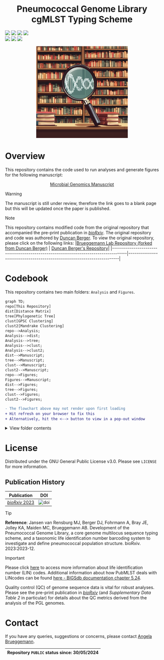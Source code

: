 <h1 align="center">
  Pneumococcal Genome Library cgMLST Typing Scheme
</h1>

![](https://img.shields.io/badge/R-276DC3?style=for-the-badge&logo=r&logoColor=white)
![](https://img.shields.io/badge/RStudio-75AADB?style=for-the-badge&logo=RStudio&logoColor=white)
![](https://img.shields.io/badge/Shell_Script-121011?style=for-the-badge&logo=gnu-bash&logoColor=white)
![](https://img.shields.io/badge/GitHub-100000?style=for-the-badge&logo=github&logoColor=white)  
![](https://img.shields.io/badge/Repository_created:-29_May_2024-green)
![](https://img.shields.io/badge/Last_update:-16_July_2024-black)
![](https://img.shields.io/badge/PUBLIC-green)

<p align="center">
  <img width="300" height="300" src=pgl.png>
</p>

# Overview
This repository contains the code used to run analyses and generate figures for the following manuscript:  
<p align="center">
<a href="https://blank.page/">Microbial Genomics Manuscript</a>
</p>  

>[!WARNING]
>The manuscript is still under review, therefore the link goes to a blank page but this will be updated once the paper is published. 

> [!NOTE]  
> This repository contains modified code from the original repository that accompanied the pre-print publication in [*bioRxiv*](https://www.biorxiv.org/content/10.1101/2023.12.19.571883v1). The original repository and code was authored by [Duncan Berger](https://github.com/duncanberger). To view the original repository, please click on the following links:
> |[Brueggemann Lab Repository (forked from Duncan Berger)](https://github.com/brueggemann-lab/PGL_cgMLST) | [Duncan Berger's Repository](https://github.com/duncanberger/PGL_cgMLST)|
> |-------------------------------------------------------------------------------------|-------------------------------------------------------------------------|   

# Codebook
This repository contains two main folders: `Analysis` and `Figures`. 
```mermaid
graph TD;
repo[This Repository]
dist[Distance Matrix]
tree[Phylogenetic Tree]
clust[GPSC Clustering]
clust2[Mandrake Clustering]
repo-->Analysis;
Analysis-->dist;
Analysis-->tree;
Analysis-->clust;
Analysis-->clust2;
dist-->Manuscript;
tree-->Manuscript;
clust-->Manuscript;
clust2-->Manuscript;
repo-->Figures;
Figures-->Manuscript;
dist-->Figures;
tree-->Figures;
clust-->Figures;
clust2-->Figures;
```
```diff
- The flowchart above may not render upon first loading
+ Hit refresh on your browser to fix this
+ Alternatively, hit the <--> button to view in a pop-out window
```


































<details>
<summary>View folder contents</summary>
<ol>
  <li>Analysis - contains the code used to generate:</li>
  <ol>
      <li>the distance matrix</li>
      <li>the phylogenetic tree</li>
    <li>GPSC and Mandrake clustering</li>
    </ol>
  <li>Figures - contains the R code in markdown format used to generate main and supplementary figures</li>
</ol>
</details>

# License
Distributed under the GNU General Public License v3.0. Please see `LICENSE` for more information.
## Publication History
|**Publication**|**DOI**|
|-------------------------------|------|
|[*bioRxiv* 2023](https://www.biorxiv.org/content/10.1101/2023.12.19.571883v1)|![doi](https://img.shields.io/badge/DOI-https://doi.org/10.1101/2023.12.19.571883-blue)|  

>[!TIP]
>**Reference**: Jansen van Rensburg MJ, Berger DJ, Fohrmann A, Bray JE, Jolley KA, Maiden MC, Brueggemann AB. Development of the Pneumococcal Genome Library, a core genome multilocus sequence typing scheme, and a taxonomic life identification number barcoding system to investigate and define pneumococcal population structure. bioRxiv. 2023:2023-12.  

> [!IMPORTANT]
> Please click [here](https://pubmlst.org/organisms/streptococcus-pneumoniae/pgl) to access more information about life identification number (LIN) codes. Additional information about how PubMLST deals with LINcodes can be found [here - BIGSdb documentation chapter 5.24](https://readthedocs.org/projects/bigsdb/downloads/pdf/latest/).
>
> Quality control (QC) of genome sequence data is vital for robust analyses. Please see the pre-print publication in [*bioRxiv*](https://www.biorxiv.org/content/10.1101/2023.12.19.571883v1) (and _Supplementary Data Table 2_ in particular) for details about the QC metrics derived from the analysis of the PGL genomes.
# Contact
If you have any queries, suggestions or concerns, please contact [Angela Brueggemann](mailto:angela.brueggemann@ndph.ox.ac.uk).  

|Repository `PUBLIC` status since: 30/05/2024|
|--------------------------------------------|
